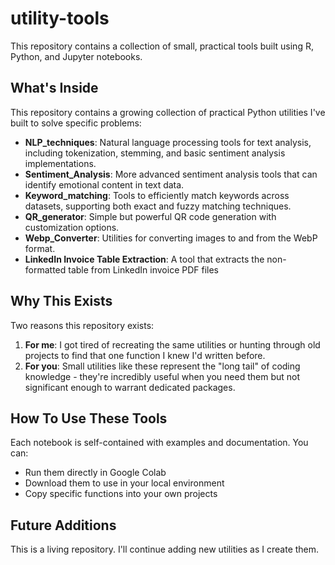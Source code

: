 # utility-tools
This repository contains a collection of small, practical tools built using R, Python, and Jupyter notebooks.

## What's Inside
This repository contains a growing collection of practical Python utilities I've built to solve specific problems:

 - **NLP_techniques**: Natural language processing tools for text analysis, including tokenization, stemming, and basic sentiment analysis implementations.
- **Sentiment_Analysis**: More advanced sentiment analysis tools that can identify emotional content in text data.
- **Keyword_matching**: Tools to efficiently match keywords across datasets, supporting both exact and fuzzy matching techniques.
- **QR_generator**: Simple but powerful QR code generation with customization options.
- **Webp_Converter**: Utilities for converting images to and from the WebP format.
- **LinkedIn Invoice Table Extraction**: A tool that extracts the non-formatted table from LinkedIn invoice PDF files

## Why This Exists
Two reasons this repository exists:

1. **For me**: I got tired of recreating the same utilities or hunting through old projects to find that one function I knew I'd written before.
2. **For you**: Small utilities like these represent the "long tail" of coding knowledge - they're incredibly useful when you need them but not significant enough to warrant dedicated packages.

## How To Use These Tools
Each notebook is self-contained with examples and documentation. You can:

- Run them directly in Google Colab
- Download them to use in your local environment
- Copy specific functions into your own projects

## Future Additions
This is a living repository. I'll continue adding new utilities as I create them. 
